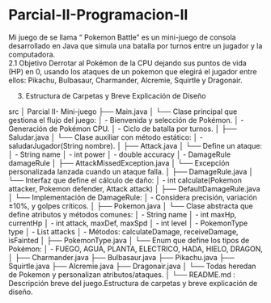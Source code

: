 # Parcial-II-Programacion-II
 Mi juego de se llama “ Pokemon Battle” es un mini-juego de consola desarrollado en Java que simula una batalla por turnos entre un jugador y la computadora.  
2.1 Objetivo
Derrotar al Pokémon de la CPU dejando sus puntos de vida (HP) en 0, usando los ataques de un pokemon que elegirá el jugador entre ellos: Pikachu, Bulbasaur, Charmander, Alcremie, Squirtle y Dragonair.

 
3.	Estructura de Carpetas y Breve Explicación de Diseño 

src
│ Parcial II- Mini-juego
├── Main.java
│   └── Clase principal que gestiona el flujo del juego:
│       - Bienvenida y selección de Pokémon.
│       - Generación de Pokémon CPU.
│       - Ciclo de batalla por turnos.
│
├── Saludar.java
│   └── Clase auxiliar con método estático:
│       - saludarJugador(String nombre).
│
├── Attack.java
│   └── Define un ataque:
│       - String name
│       - int power
│       - double accuracy
│       - DamageRule damageRule
│
├── AttackMissedException.java
│   └── Excepción personalizada lanzada cuando un ataque falla.
│
├── DamageRule.java
│   └── Interfaz que define el cálculo de daño:
│       - int calculate(Pokemon attacker, Pokemon defender, Attack attack)
│
├── DefaultDamageRule.java
│   └── Implementación de DamageRule:
│       - Considera precisión, variación ±10%, y golpes críticos.
│
├── Pokemon.java
│   └── Clase abstracta que define atributos y métodos comunes:
│       - String name
│       - int maxHp, currentHp
│       - int attack, maxDef, maxSpd
│       - int level
│       - PokemonType type
│       - List<Attack> attacks
│       - Métodos: calculateDamage, receiveDamage, isFainted
│
├── PokemonType.java
│   └── Enum que define los tipos de Pokémon:
│       - FUEGO, AGUA, PLANTA, ELECTRICO, HADA, HIELO, DRAGON, 
│
├── Charmander.java
├── Bulbasaur.java
├── Pikachu.java
├── Squirtle.java
├── Alcremie.java
├── Dragonair.java
│   └── Todas heredan de Pokemon y personalizan atributos/ataques.
│   └── README.md : Descripción breve del juego.Estructura de carpetas y breve explicación de diseño.


 
